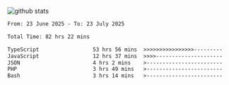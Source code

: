 
![github stats](https://github-readme-stats.vercel.app/api?username=realmahd1&show_icons=true&theme=codeSTACKr&hide_rank=true&count_private=true)

<!--START_SECTION:waka-->

```txt
From: 23 June 2025 - To: 23 July 2025

Total Time: 82 hrs 22 mins

TypeScript                 53 hrs 56 mins  >>>>>>>>>>>>>>>>---------   65.47 %
JavaScript                 12 hrs 37 mins  >>>>---------------------   15.32 %
JSON                       4 hrs 2 mins    >------------------------   04.90 %
PHP                        3 hrs 49 mins   >------------------------   04.64 %
Bash                       3 hrs 14 mins   >------------------------   03.94 %
```

<!--END_SECTION:waka-->
